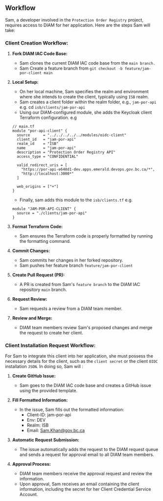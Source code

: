 ## Workflow

Sam, a developer involved in the `Protection Order Registry` project, requires access to DIAM for her application. Here are the steps Sam will take:

### Client Creation Workflow:

1. **Fork DIAM IAC Code Base:**
   - Sam clones the current DIAM IAC code base from the `main branch.`
   - Sam Create a feature branch from `git checkout -b feature/jam-por-client main`

2. **Local Setup:**
   - On her local machine, Sam specifies the realm and environment where she intends to create the client, typically using `ISB` realm.
   - Sam creates a client folder within the realm folder, e.g., `jam-por-api` e.g. cd `isb/clients/jam-por-api`
   - Using our DIAM-configured module, she adds the Keycloak client Terraform configuration. e.g

   ```
   // main.tf
   module "por-api-client" {
     source      = "../../../../../modules/oidc-client"
     client_id   = "jam-por-api"
     realm_id    = "ISB"
     name        = "jam-por-api"
     description = "Protection Order Registry API"
     access_type = "CONFIDENTIAL"
   
     valid_redirect_uris = [
       "https://por-api-e648d1-dev.apps.emerald.devops.gov.bc.ca/*",
       "http://localhost:3000*"
     ]
   
     web_origins = ["+"]
   }
   ```
   - Finally, sam adds this module to the `isb/clients.tf` e.g.
   ```
   module "JAM-POR-API-CLIENT" {
     source = "./clients/jam-por-api"
   }
   ```

3. **Format Terraform Code:**
   - Sam ensures the Terraform code is properly formatted by running the formatting command.

4. **Commit Changes:**
   - Sam commits her changes in her forked repository.
   - Sam pushes her feature branch `feature/jam-por-client`

5. **Create Pull Request (PR):**
   - A PR is created from Sam's `feature branch` to the DIAM IAC repository `main` branch.

6. **Request Review:**
   - Sam requests a review from a DIAM team member.

7. **Review and Merge:**
   - DIAM team members review Sam's proposed changes and merge the request to create her client.

### Client Installation Request Workflow:

For Sam to integrate this client into her application, she must possess the necessary details for the client, such as the `client secret` or the client `OIDC` installation `JSON`. In doing so, Sam will :

1. **Create GitHub Issue:**
   - Sam goes to the DIAM IAC code base and creates a GitHub issue using the provided template.

2. **Fill Formatted Information:**
   - In the issue, Sam fills out the formatted information:
     - Client-ID: jam-por-api
     - Env: DEV
     - Realm: ISB
     - Email: Sam.Khan@gov.bc.ca

3. **Automatic Request Submission:**
   - The issue automatically adds the request to the DIAM request queue and sends a request for approval email to all DIAM team members.

4. **Approval Process:**
   - DIAM team members receive the approval request and review the information.
   - Upon approval, Sam receives an email containing the client information, including the secret for her Client Credential Service Account.
